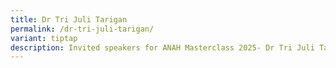 ```yaml
---
title: Dr Tri Juli Tarigan
permalink: /dr-tri-juli-tarigan/
variant: tiptap
description: Invited speakers for ANAH Masterclass 2025- Dr Tri Juli Tarigan
---
```

